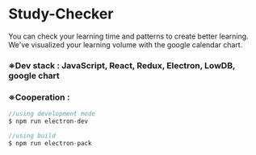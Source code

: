 # Study-Checker

You can check your learning time and patterns to create better learning. We've visualized your learning volume with the google calendar chart.

### ※Dev stack : JavaScript, React, Redux, Electron, LowDB, google chart

### ※Cooperation :

```js
//using development mode
$ npm run electron-dev

//using build
$ npm run electron-pack
```
